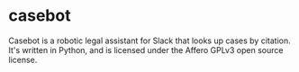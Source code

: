 # casebot

Casebot is a robotic legal assistant for Slack that looks up cases by citation. It's written in Python, and is licensed under the Affero GPLv3 open source license.
